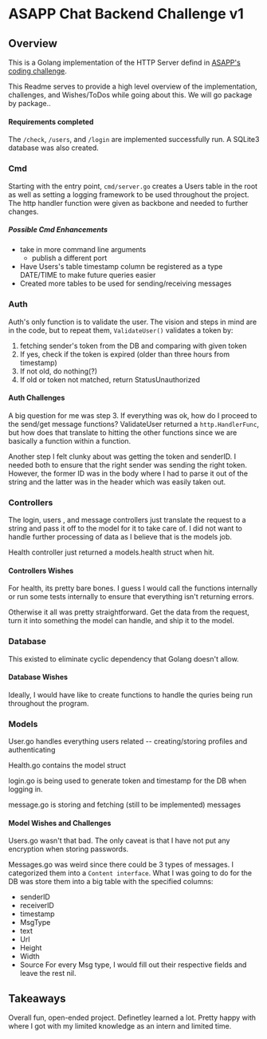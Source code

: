 # ASAPP Chat Backend Challenge v1
## Overview
This is a Golang implementation of the HTTP Server defind in [ASAPP's coding challenge](https://backend-challenge.asapp.engineering/).

This Readme serves to provide a high level overview of the implementation, challenges, and Wishes/ToDos while going about this.
We will go package by package..

#### Requirements completed
The `/check`, `/users`, and `/login` are implemented successfully run. A SQLite3 database was also created. 

### Cmd

Starting with the entry point, `cmd/server.go` creates a Users table in the root as well as setting 
a logging framework to be used throughout the project. The http handler function were given as backbone 
and needed to further changes. 

##### Possible Cmd Enhancements
- take in more command line arguments 
    - publish a different port
- Have Users's table timestamp column be registered as a type DATE/TIME to make future queries easier
- Created more tables to be used for sending/receiving messages

### Auth
Auth's only function is to validate the user. The vision and steps in mind are in the code, but to repeat them,
`ValidateUser()` validates a token by:
1. fetching sender's token from the DB and comparing with given token
2. If yes, check if the token is expired (older than three hours from timestamp)
3. If not old, do nothing(?)
4. If old or token not matched, return StatusUnauthorized

#### Auth Challenges
A big question for me was step 3. If everything was ok, how do I proceed to the send/get message functions? 
ValidateUser returned a `http.HandlerFunc`, but how does that translate to hitting the other functions since 
we are basically a function within a function. 

Another step I felt clunky about was getting the token and senderID. I needed both to ensure that the right 
sender was sending the right token. However, the former ID was in the body where I had to parse it out of the string
and the latter was in the header which was easily taken out.  

### Controllers
The login, users , and message controllers just translate the request to a string and pass it off to 
the model for it to take care of. I did not want to handle further processing of data as I believe that is the 
models job. 

Health controller just returned a models.health struct when hit. 

#### Controllers Wishes
For health, its pretty bare bones. I guess I would call the functions internally or run some tests internally to 
ensure that everything isn't returning errors.

Otherwise it all was pretty straightforward. Get the data from the request, turn it into something the model
can handle, and ship it to the model.

### Database
This existed to eliminate cyclic dependency that Golang doesn't allow. 

#### Database Wishes
Ideally, I would have like to create functions to handle the quries being run throughout the program.

### Models
User.go handles everything users related -- creating/storing profiles and authenticating

Health.go contains the model struct

login.go is being used to generate token and timestamp for the DB when logging in. 

message.go is storing and fetching (still to be implemented) messages

#### Model Wishes and Challenges
Users.go wasn't that bad. The only caveat is that I have not put any encryption when storing 
passwords. 

Messages.go was weird since there could be 3 types of messages. I categorized them into a `Content interface`. 
What I was going to do for the DB was store them into a big table with the specified columns:
* senderID
* receiverID
* timestamp
* MsgType
* text
* Url
* Height
* Width
* Source
For every Msg type, I would fill out their respective fields and leave the rest nil. 
   
   
## Takeaways
Overall fun, open-ended project. Definetley learned a lot. Pretty happy with where I got with my limited knowledge 
as an intern and limited time.   


